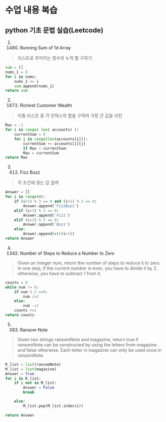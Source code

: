 # 수업 내용 복습
## python 기초 문법 실습(Leetcode)

1. 1480. Running Sum of 1d Array
> 리스트로 주어지는 정수의 누적 합 구하기
```python
sum = []
nums_1 = 0
for i in nums:
    nums_1 += i
    sum.append(nums_1)
return sum
```

2. 1672. Richest Customer Wealth
> 이중 리스트 중 각 인덱스의 합을 구하여 가장 큰 값을 리턴
```python
Max = -1
for i in range( len( accounts) ):
    currentSum = 0
    for j in range(len(accounts[i])):
        currentSum += accounts[i][j]
        if Max < currentSum:
        Max = currentSum
return Max
```
3. 412. Fizz Buzz
> 각 조건에 맞는 값 출력
```python
Answer = []
for i in range(n):
    if (i+1) % 3 == 0 and (i+1) % 5 == 0:
        Answer.append('FizzBuzz')
    elif (i+1) % 3 == 0:
        Answer.append('Fizz')
    elif (i+1) % 5 == 0:
        Answer.append('Buzz')
    else:
        Answer.append(str(i+1))
return Answer
```

4. 1342. Number of Steps to Reduce a Number to Zero
> Given an integer num, return the number of steps to reduce it to zero. In one step, if the current number is even, you have to divide it by 2, otherwise, you have to subtract 1 from it.

```python
counts = 0
while num != 0:
    if num % 2 ==0:
        num /=2
    else:
        num -=1
    counts +=1
return counts
```

5. 383. Ransom Note
> Given two strings ransomNote and magazine, return true if ransomNote can be constructed by using the letters from magazine and false otherwise. Each letter in magazine can only be used once in ransomNote.

```python
R_list = list(ransomNote)
M_list = list(magazine)
Answer = True
for i in R_list:
    if i not in M_list:
        Answer = False
        break

    else:
        M_list.pop(M_list.index(i))
                
return Answer
```

            